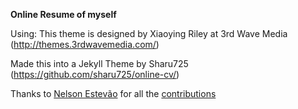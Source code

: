 **Online Resume of myself**

Using:
This theme is designed by Xiaoying Riley at 3rd Wave Media (http://themes.3rdwavemedia.com/)

Made this into a Jekyll Theme by Sharu725 (https://github.com/sharu725/online-cv/)

Thanks to [Nelson Estevão](https://github.com/nelsonmestevao) for all the [contributions](https://github.com/sharu725/online-cv/commits?author=nelsonmestevao)